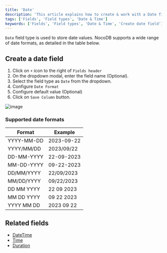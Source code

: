 ```yaml
---
title: 'Date'
description: 'This article explains how to create & work with a Date field.'
tags: ['Fields', 'Field types', 'Date & Time']
keywords: ['Fields', 'Field types', 'Date & Time', 'Create date field']
---
```



`Date` field type is used to store date values. NocoDB supports a wide range of date formats, as detailed in the table below.

## Create a date field
1. Click on `+` icon to the right of `Fields header`
2. On the dropdown modal, enter the field name (Optional).
3. Select the field type as `Date` from the dropdown.
4. Configure `Date Format`
5. Configure default value (Optional)
6. Click on `Save Column` button.

![image](/img/v2/fields/types/date.png)

### Supported date formats
| Format       | Example      |
|--------------|--------------|
| YYYY-MM-DD   | 2023-09-22   |
| YYYY/MM/DD   | 2023/09/22   |
| DD-MM-YYYY   | 22-09-2023   |
| MM-DD-YYYY   | 09-22-2023   |
| DD/MM/YYYY   | 22/09/2023   |
| MM/DD/YYYY   | 09/22/2023   |
| DD MM YYYY   | 22 09 2023   |
| MM DD YYYY   | 09 22 2023   |
| YYYY MM DD   | 2023 09 22   |

## Related fields
- [DateTime](010.date-time.md)
- [Time](030.time.md)
- [Duration](040.duration.md)
